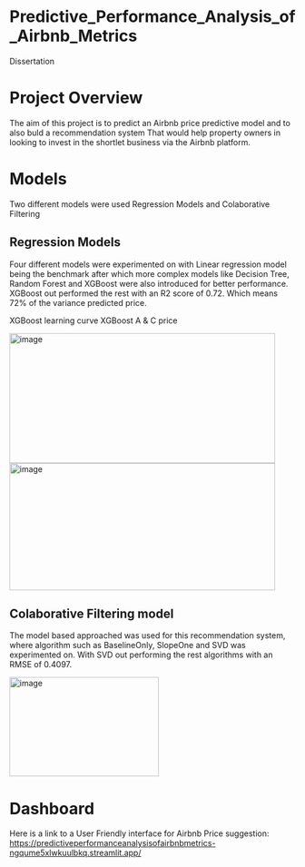 # Predictive_Performance_Analysis_of_Airbnb_Metrics
Dissertation
# Project Overview
The aim of this project is to predict an Airbnb price predictive model and to also buld a recommendation system
That would help property owners in looking to invest in the shortlet business via the Airbnb platform.
# Models
Two different models were used Regression Models and Colaborative Filtering

## Regression Models
Four different models were experimented on with Linear regression model being the benchmark after which more complex
models like Decision Tree, Random Forest and XGBoost were also introduced for better performance.
XGBoost out performed the rest with an R2 score of 0.72. Which means 72% of the variance predicted price.

 XGBoost learning curve
 	 XGBoost A & C price
 
<img width="468" height="229" alt="image" src="https://github.com/user-attachments/assets/1f6a2be9-78f6-4122-9a20-139b82cd5f21" />



 
<img width="468" height="224" alt="image" src="https://github.com/user-attachments/assets/920b8d8a-5d78-42a2-a366-71bfccad2794" />

## Colaborative Filtering model
The model based approached was used for this recommendation system, where algorithm such as BaselineOnly, SlopeOne and SVD
was experimented on. With SVD out performing the rest algorithms with an RMSE of 0.4097.

<img width="263" height="175" alt="image" src="https://github.com/user-attachments/assets/44283fca-cadc-402e-868e-1863df17bd78" />

# Dashboard
Here is a link to a User Friendly interface for Airbnb Price suggestion:
https://predictiveperformanceanalysisofairbnbmetrics-ngqume5xlwkuulbkq.streamlit.app/
